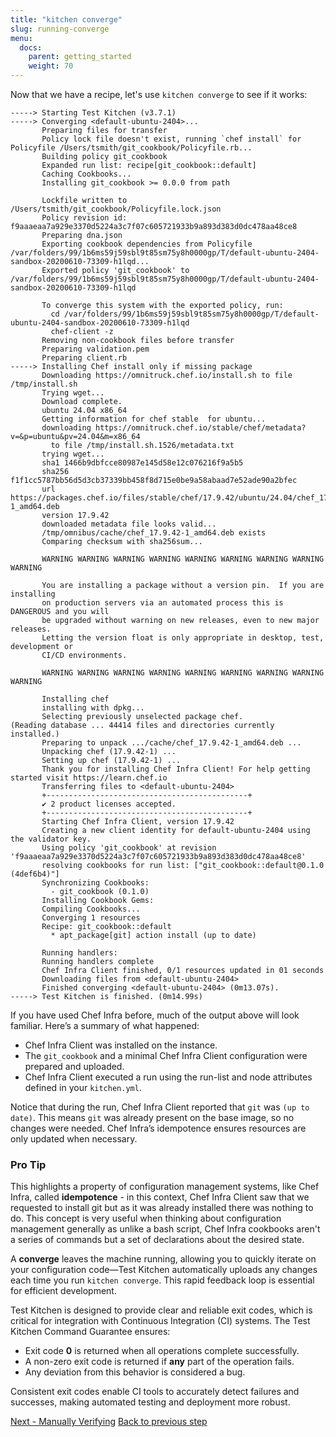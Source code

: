 ```yaml
---
title: "kitchen converge"
slug: running-converge
menu:
  docs:
    parent: getting_started
    weight: 70
---
```


Now that we have a recipe, let's use `kitchen converge` to see if it works:

```text
-----> Starting Test Kitchen (v3.7.1)
-----> Converging <default-ubuntu-2404>...
       Preparing files for transfer
       Policy lock file doesn't exist, running `chef install` for Policyfile /Users/tsmith/git_cookbook/Policyfile.rb...
       Building policy git_cookbook
       Expanded run list: recipe[git_cookbook::default]
       Caching Cookbooks...
       Installing git_cookbook >= 0.0.0 from path

       Lockfile written to /Users/tsmith/git_cookbook/Policyfile.lock.json
       Policy revision id: f9aaaeaa7a929e3370d5224a3c7f07c605721933b9a893d383d0dc478aa48ce8
       Preparing dna.json
       Exporting cookbook dependencies from Policyfile /var/folders/99/1b6ms59j59sbl9t85sm75y8h0000gp/T/default-ubuntu-2404-sandbox-20200610-73309-h1lqd...
       Exported policy 'git_cookbook' to /var/folders/99/1b6ms59j59sbl9t85sm75y8h0000gp/T/default-ubuntu-2404-sandbox-20200610-73309-h1lqd

       To converge this system with the exported policy, run:
         cd /var/folders/99/1b6ms59j59sbl9t85sm75y8h0000gp/T/default-ubuntu-2404-sandbox-20200610-73309-h1lqd
         chef-client -z
       Removing non-cookbook files before transfer
       Preparing validation.pem
       Preparing client.rb
-----> Installing Chef install only if missing package
       Downloading https://omnitruck.chef.io/install.sh to file /tmp/install.sh
       Trying wget...
       Download complete.
       ubuntu 24.04 x86_64
       Getting information for chef stable  for ubuntu...
       downloading https://omnitruck.chef.io/stable/chef/metadata?v=&p=ubuntu&pv=24.04&m=x86_64
         to file /tmp/install.sh.1526/metadata.txt
       trying wget...
       sha1 1466b9dbfcce80987e145d58e12c076216f9a5b5
       sha256 f1f1cc5787bb56d5d3cb37339bb458f8d715e0be9a58abaad7e52ade90a2bfec
       url https://packages.chef.io/files/stable/chef/17.9.42/ubuntu/24.04/chef_17.9.42-1_amd64.deb
       version 17.9.42
       downloaded metadata file looks valid...
       /tmp/omnibus/cache/chef_17.9.42-1_amd64.deb exists
       Comparing checksum with sha256sum...

       WARNING WARNING WARNING WARNING WARNING WARNING WARNING WARNING WARNING

       You are installing a package without a version pin.  If you are installing
       on production servers via an automated process this is DANGEROUS and you will
       be upgraded without warning on new releases, even to new major releases.
       Letting the version float is only appropriate in desktop, test, development or
       CI/CD environments.

       WARNING WARNING WARNING WARNING WARNING WARNING WARNING WARNING WARNING

       Installing chef
       installing with dpkg...
       Selecting previously unselected package chef.
(Reading database ... 44414 files and directories currently installed.)
       Preparing to unpack .../cache/chef_17.9.42-1_amd64.deb ...
       Unpacking chef (17.9.42-1) ...
       Setting up chef (17.9.42-1) ...
       Thank you for installing Chef Infra Client! For help getting started visit https://learn.chef.io
       Transferring files to <default-ubuntu-2404>
       +---------------------------------------------+
       ✔ 2 product licenses accepted.
       +---------------------------------------------+
       Starting Chef Infra Client, version 17.9.42
       Creating a new client identity for default-ubuntu-2404 using the validator key.
       Using policy 'git_cookbook' at revision 'f9aaaeaa7a929e3370d5224a3c7f07c605721933b9a893d383d0dc478aa48ce8'
       resolving cookbooks for run list: ["git_cookbook::default@0.1.0 (4def6b4)"]
       Synchronizing Cookbooks:
         - git_cookbook (0.1.0)
       Installing Cookbook Gems:
       Compiling Cookbooks...
       Converging 1 resources
       Recipe: git_cookbook::default
         * apt_package[git] action install (up to date)

       Running handlers:
       Running handlers complete
       Chef Infra Client finished, 0/1 resources updated in 01 seconds
       Downloading files from <default-ubuntu-2404>
       Finished converging <default-ubuntu-2404> (0m13.07s).
-----> Test Kitchen is finished. (0m14.99s)
```

If you have used Chef Infra before, much of the output above will look familiar. Here’s a summary of what happened:

* Chef Infra Client was installed on the instance.
* The `git_cookbook` and a minimal Chef Infra Client configuration were prepared and uploaded.
* Chef Infra Client executed a run using the run-list and node attributes defined in your `kitchen.yml`.

Notice that during the run, Chef Infra Client reported that `git` was `(up to date)`. This means `git` was already present on the base image, so no changes were needed. Chef Infra’s idempotence ensures resources are only updated when necessary.

<div class="callout">
<h3 class="callout--title">Pro Tip</h3>
This highlights a property of configuration management systems, like Chef Infra, called <b>idempotence</b> - in this context, Chef Infra Client saw that we requested to install git but as it was already installed there was nothing to do. This concept is very useful when thinking about configuration management generally as unlike a bash script, Chef Infra cookbooks aren't a series of commands but a set of declarations about the desired state.
</div>

A **converge** leaves the machine running, allowing you to quickly iterate on your configuration code—Test Kitchen automatically uploads any changes each time you run `kitchen converge`. This rapid feedback loop is essential for efficient development.

Test Kitchen is designed to provide clear and reliable exit codes, which is critical for integration with Continuous Integration (CI) systems. The Test Kitchen Command Guarantee ensures:

* Exit code **0** is returned when all operations complete successfully.
* A non-zero exit code is returned if **any** part of the operation fails.
* Any deviation from this behavior is considered a bug.

Consistent exit codes enable CI tools to accurately detect failures and successes, making automated testing and deployment more robust.

<div class="sidebar--footer">
<a class="button primary-cta" href="08-manually-verifying.md">Next - Manually Verifying</a>
<a class="sidebar--footer--back" href="06-writing-recipe.md">Back to previous step</a>
</div>
